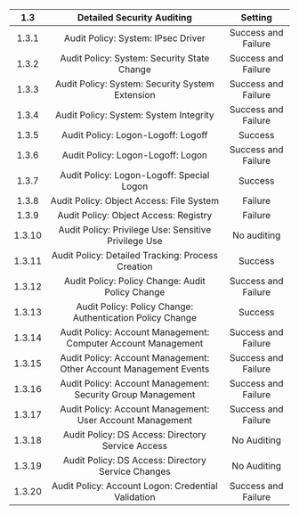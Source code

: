 1.3|Detailed Security Auditing|Setting
:-----:|:-----:|:-----:
1.3.1 	|Audit Policy: System: IPsec Driver |Success and Failure
1.3.2 	|Audit Policy: System: Security State Change |Success and Failure
1.3.3 	|Audit Policy: System: Security System Extension|Success and Failure
1.3.4 	|Audit Policy: System: System Integrity |Success and Failure
1.3.5 	|Audit Policy: Logon-Logoff: Logoff 	|Success
1.3.6 	|Audit Policy: Logon-Logoff: Logon 	|Success and Failure
1.3.7 	|Audit Policy: Logon-Logoff: Special Logon 	|Success
1.3.8 	|Audit Policy: Object Access: File System 	|Failure
1.3.9 	|Audit Policy: Object Access: Registry 	|Failure
1.3.10 	|Audit Policy: Privilege Use: Sensitive Privilege Use 	|No auditing
1.3.11 	|Audit Policy: Detailed Tracking: Process Creation |Success
1.3.12 	|Audit Policy: Policy Change: Audit Policy Change 	|Success and Failure
1.3.13 	|Audit Policy: Policy Change: Authentication Policy Change 	|Success
1.3.14 	|Audit Policy: Account Management: Computer Account Management 	|Success and Failure
1.3.15 	|Audit Policy: Account Management: Other Account Management Events 	|Success and Failure
1.3.16 	|Audit Policy: Account Management: Security Group Management 	|Success and Failure
1.3.17 	|Audit Policy: Account Management: User Account Management 	|Success and Failure
1.3.18 	|Audit Policy: DS Access: Directory Service Access 	|No Auditing
1.3.19 	|Audit Policy: DS Access: Directory Service Changes 	|No Auditing
1.3.20 	|Audit Policy: Account Logon: Credential Validation |Success and Failure
